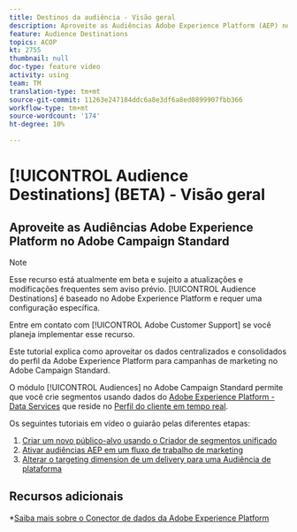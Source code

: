 ```yaml
---
title: Destinos da audiência - Visão geral
description: Aproveite as Audiências Adobe Experience Platform (AEP) no Adobe Campaign Standard (ACS)
feature: Audience Destinations
topics: ACOP
kt: 2755
thumbnail: null
doc-type: feature video
activity: using
team: TM
translation-type: tm+mt
source-git-commit: 11263e247184ddc6a8e3df6a8ed0899907fbb366
workflow-type: tm+mt
source-wordcount: '174'
ht-degree: 10%

---
```



# [!UICONTROL Audience Destinations] (BETA) - Visão geral

## Aproveite as Audiências Adobe Experience Platform no Adobe Campaign Standard

>[!NOTE]
>
>Esse recurso está atualmente em beta e sujeito a atualizações e modificações frequentes sem aviso prévio. [!UICONTROL Audience Destinations] é baseado no Adobe Experience Platform e requer uma configuração específica.
>
>Entre em contato com [!UICONTROL Adobe Customer Support] se você planeja implementar esse recurso.


Este tutorial explica como aproveitar os dados centralizados e consolidados do perfil da Adobe Experience Platform para campanhas de marketing no Adobe Campaign Standard.

O módulo [!UICONTROL Audiences] no Adobe Campaign Standard permite que você crie segmentos usando dados do [Adobe Experience Platform - Data Services](https://www.adobe.io/apis/experienceplatform/home/services.html) que reside no [Perfil do cliente em tempo real](https://docs.adobe.com/content/help/en/platform-learn/tutorials/profiles/understanding-the-real-time-customer-profile.html).

Os seguintes tutoriais em vídeo o guiarão pelas diferentes etapas:

1. [Criar um novo público-alvo usando o Criador de segmentos unificado](/help/profiles-and-audiences/audience-destinations/creating-audiences-using-segment-builder.md) 
2. [Ativar audiências AEP em um fluxo de trabalho de marketing](/help/profiles-and-audiences/audience-destinations/activating-aep-audiences.md)
3. [Alterar o targeting dimension de um delivery para uma Audiência de plataforma](/help/profiles-and-audiences/audience-destinations/changing-targeting-dimension.md)

## Recursos adicionais

*[Saiba mais sobre o Conector de dados da Adobe Experience Platform](/help/administrating/adobe-experience-platform-data-connector/understanding-the-adobe-experience-platform-data-connector.md)

